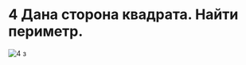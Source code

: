 # 4 Дана сторона квадрата. Найти периметр.
![4 з](https://user-images.githubusercontent.com/113889448/192381076-31bf836e-c4a6-4dd3-b265-cc04f68c79bc.png)
